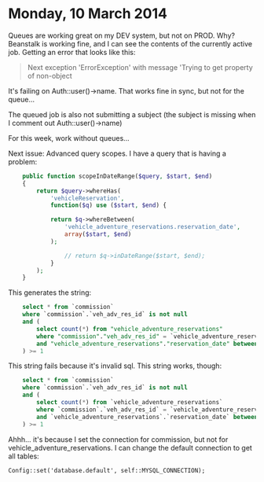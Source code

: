Monday, 10 March 2014
===============================

Queues are working great on my DEV system, but not on PROD. Why? Beanstalk is working fine, and I can see the contents of the currently active job. Getting an error that looks like this:

> Next exception 'ErrorException' with message 'Trying to get property of non-object

It's failing on Auth::user()->name. That works fine in sync, but not for the queue...

The queued job is also not submitting a subject (the subject is missing when I comment out Auth::user()->name)

For this week, work without queues...


Next issue: Advanced query scopes. I have a query that is having a problem:

```php
    public function scopeInDateRange($query, $start, $end)
    {
        return $query->whereHas(
            'vehicleReservation', 
            function($q) use ($start, $end) {

            return $q->whereBetween(
                'vehicle_adventure_reservations.reservation_date', 
                array($start, $end)
            );

                // return $q->inDateRange($start, $end);
            }
        );
    }
```

This generates the string:

```sql
    select * from `commission` 
    where `commission`.`veh_adv_res_id` is not null 
    and (
        select count(*) from "vehicle_adventure_reservations" 
        where "commission"."veh_adv_res_id" = `vehicle_adventure_reservations`.`veh_adv_res_id` 
        and "vehicle_adventure_reservations"."reservation_date" between 2014-01-10 and 2014-01-21
    ) >= 1
```

This string fails because it's invalid sql. This string works, though:

```sql
    select * from `commission` 
    where `commission`.`veh_adv_res_id` is not null 
    and (
        select count(*) from `vehicle_adventure_reservations` 
        where `commission`.`veh_adv_res_id` = `vehicle_adventure_reservations`.`veh_adv_res_id` 
        and `vehicle_adventure_reservations`.`reservation_date` between "2014-01-10" and "2014-01-21"
    ) >= 1
```

Ahhh... it's because I set the connection for commission, but not for vehicle_adventure_reservations. I can change the default connection to get all tables:

    Config::set('database.default', self::MYSQL_CONNECTION);

